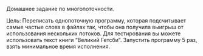 Домашнее задание по многопоточности.

Цель: Переписать однопоточную программу, которая подсчитывает самые частые слова в файлах так, чтобы она получила выигрыш от использования нескольких потоков. 
Для тестирования вы можете использовать текст книги “Великий Гетсби”. Запустить программу 5 раз, взять минимальное время исполнения. 

